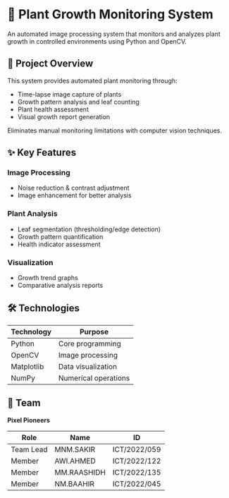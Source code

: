 # 🌱 Plant Growth Monitoring System  

An automated image processing system that monitors and analyzes plant growth in controlled environments using Python and OpenCV.


## 📌 Project Overview  
This system provides automated plant monitoring through:  
- Time-lapse image capture of plants  
- Growth pattern analysis and leaf counting  
- Plant health assessment  
- Visual growth report generation  

Eliminates manual monitoring limitations with computer vision techniques.

## ✨ Key Features  

### Image Processing  
- Noise reduction & contrast adjustment  
- Image enhancement for better analysis  

### Plant Analysis  
- Leaf segmentation (thresholding/edge detection)  
- Growth pattern quantification  
- Health indicator assessment  

### Visualization  
- Growth trend graphs  
- Comparative analysis reports  

## 🛠️ Technologies  
| Technology | Purpose |  
|------------|---------|  
| Python | Core programming |  
| OpenCV | Image processing |  
| Matplotlib | Data visualization |  
| NumPy | Numerical operations |  

## 👥 Team  
**Pixel Pioneers**  

| Role | Name | ID |  
|------|------|---|  
| Team Lead | MNM.SAKIR | ICT/2022/059 |  
| Member | AWI.AHMED | ICT/2022/122 |  
| Member | MM.RAASHIDH | ICT/2022/135 |  
| Member | NM.BAAHIR | ICT/2022/045 |  

